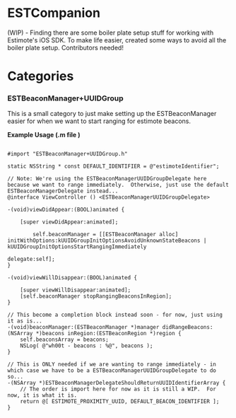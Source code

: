 ESTCompanion
============

(WIP) - Finding there are some boiler plate setup stuff for working with Estimote's iOS SDK.  To make life easier, created some ways to avoid all the boiler plate setup.  Contributors needed!


# Categories
### ESTBeaconManager+UUIDGroup
This is a small category to just make setting up the ESTBeaconManager easier for when we want to start ranging for estimote beacons.

**Example Usage (.m file )**
```objc

#import "ESTBeaconManager+UUIDGroup.h"

static NSString * const DEFAULT_IDENTIFIER = @"estimoteIdentifier";

// Note: We're using the ESTBeaconManagerUUIDGroupDelegate here because we want to range immediately.  Otherwise, just use the default ESTBeaconManagerDelegate instead...
@interface ViewController () <ESTBeaconManagerUUIDGroupDelegate>

-(void)viewDidAppear:(BOOL)animated {

    [super viewDidAppear:animated];

        self.beaconManager = [[ESTBeaconManager alloc] initWithOptions:kUUIDGroupInitOptionsAvoidUnknownStateBeacons | kUUIDGroupInitOptionsStartRangingImmediately 
                                                              delegate:self];
}

-(void)viewWillDisappear:(BOOL)animated {

    [super viewWillDisappear:animated];
    [self.beaconManager stopRangingBeaconsInRegion];
}

// This become a completion block instead soon - for now, just using it as is...
-(void)beaconManager:(ESTBeaconManager *)manager didRangeBeacons:(NSArray *)beacons inRegion:(ESTBeaconRegion *)region {
    self.beaconsArray = beacons;
    NSLog( @"wh00t - beacons : %@", beacons );
}

// This is ONLY needed if we are wanting to range immediately - in which case we have to be a ESTBeaconManagerUUIDGroupDelegate to do so...
-(NSArray *)ESTBeaconManagerDelegateShouldReturnUUIDIdentifierArray {
    // The order is import here for now as it is still a WIP.  For now, it is what it is.
    return @[ ESTIMOTE_PROXIMITY_UUID, DEFAULT_BEACON_IDENTIFIER ];
}

```
